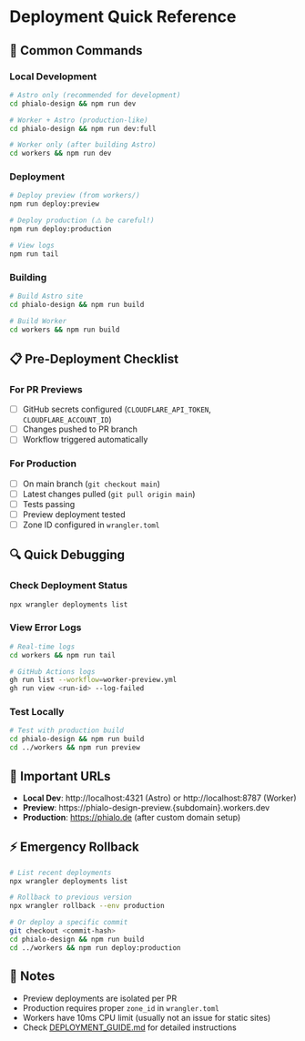# Deployment Quick Reference

## 🚀 Common Commands

### Local Development
```bash
# Astro only (recommended for development)
cd phialo-design && npm run dev

# Worker + Astro (production-like)
cd phialo-design && npm run dev:full

# Worker only (after building Astro)
cd workers && npm run dev
```

### Deployment
```bash
# Deploy preview (from workers/)
npm run deploy:preview

# Deploy production (⚠️ be careful!)
npm run deploy:production

# View logs
npm run tail
```

### Building
```bash
# Build Astro site
cd phialo-design && npm run build

# Build Worker
cd workers && npm run build
```

## 📋 Pre-Deployment Checklist

### For PR Previews
- [ ] GitHub secrets configured (`CLOUDFLARE_API_TOKEN`, `CLOUDFLARE_ACCOUNT_ID`)
- [ ] Changes pushed to PR branch
- [ ] Workflow triggered automatically

### For Production
- [ ] On main branch (`git checkout main`)
- [ ] Latest changes pulled (`git pull origin main`)
- [ ] Tests passing
- [ ] Preview deployment tested
- [ ] Zone ID configured in `wrangler.toml`

## 🔍 Quick Debugging

### Check Deployment Status
```bash
npx wrangler deployments list
```

### View Error Logs
```bash
# Real-time logs
cd workers && npm run tail

# GitHub Actions logs
gh run list --workflow=worker-preview.yml
gh run view <run-id> --log-failed
```

### Test Locally
```bash
# Test with production build
cd phialo-design && npm run build
cd ../workers && npm run preview
```

## 🔗 Important URLs

- **Local Dev**: http://localhost:4321 (Astro) or http://localhost:8787 (Worker)
- **Preview**: https://phialo-design-preview.{subdomain}.workers.dev
- **Production**: https://phialo.de (after custom domain setup)

## ⚡ Emergency Rollback

```bash
# List recent deployments
npx wrangler deployments list

# Rollback to previous version
npx wrangler rollback --env production

# Or deploy a specific commit
git checkout <commit-hash>
cd phialo-design && npm run build
cd ../workers && npm run deploy:production
```

## 📝 Notes

- Preview deployments are isolated per PR
- Production requires proper `zone_id` in `wrangler.toml`
- Workers have 10ms CPU limit (usually not an issue for static sites)
- Check [DEPLOYMENT_GUIDE.md](./DEPLOYMENT_GUIDE.md) for detailed instructions
